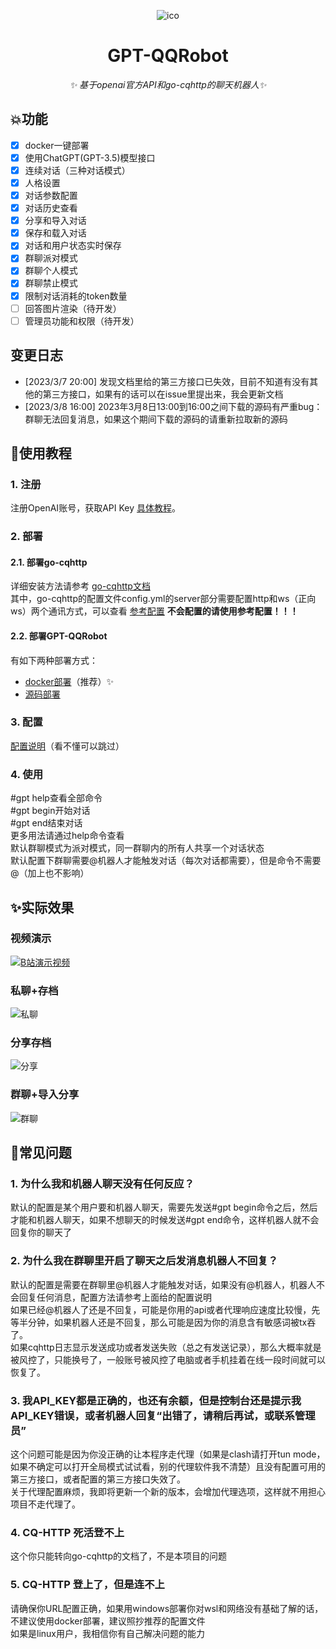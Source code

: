<div align="center">

![ico](./docs/images/logo.png)
</div>

<div align="center">

# GPT-QQRobot 
_✨ 基于openai官方API和go-cqhttp的聊天机器人✨_
</div>

## 💥功能  
- [x] docker一键部署
- [x] 使用ChatGPT(GPT-3.5)模型接口
- [x] 连续对话（三种对话模式）
- [x] 人格设置
- [x] 对话参数配置
- [x] 对话历史查看
- [x] 分享和导入对话
- [x] 保存和载入对话
- [x] 对话和用户状态实时保存
- [x] 群聊派对模式
- [x] 群聊个人模式
- [x] 群聊禁止模式
- [x] 限制对话消耗的token数量
- [ ] 回答图片渲染（待开发）
- [ ] 管理员功能和权限（待开发）

## 变更日志
- [2023/3/7 20:00] 发现文档里给的第三方接口已失效，目前不知道有没有其他的第三方接口，如果有的话可以在issue里提出来，我会更新文档
- [2023/3/8 16:00] 2023年3月8日13:00到16:00之间下载的源码有严重bug：群聊无法回复消息，如果这个期间下载的源码的请重新拉取新的源码
## 🚀使用教程
### 1. 注册
注册OpenAI账号，获取API Key [具体教程](./docs/register.md)。
### 2. 部署
#### 2.1. 部署go-cqhttp
详细安装方法请参考 [go-cqhttp文档](https://docs.go-cqhttp.org/)  
其中，go-cqhttp的配置文件config.yml的server部分需要配置http和ws（正向ws）两个通讯方式，可以查看 [参考配置](./docs/go-http.md)
__不会配置的请使用参考配置！！！__
#### 2.2. 部署GPT-QQRobot
有如下两种部署方式：
- [docker部署](./docs/docker.md)（推荐）✨
- [源码部署](./docs/source.md)
### 3. 配置
[配置说明](./docs/config.md)（看不懂可以跳过）
### 4. 使用
\#gpt help查看全部命令  
\#gpt begin开始对话  
\#gpt end结束对话  
更多用法请通过help命令查看  
默认群聊模式为派对模式，同一群聊内的所有人共享一个对话状态  
默认配置下群聊需要@机器人才能触发对话（每次对话都需要），但是命令不需要@（加上也不影响）
## ✨实际效果
### 视频演示

[![B站演示视频](https://i0.hdslb.com/bfs/archive/4e5a82609ec92ef92812cce93be221efe556ea69.png@320w_200h_1c_!web-space-index-myvideo.webp)](https://www.bilibili.com/video/BV1io4y1z7GG)

### 私聊+存档
![私聊](./docs/images/private.png)

### 分享存档
![分享](./docs/images/share.png)
### 群聊+导入分享
![群聊](./docs/images/group.png)

## 📝常见问题
### 1. 为什么我和机器人聊天没有任何反应？
默认的配置是某个用户要和机器人聊天，需要先发送\#gpt begin命令之后，然后才能和机器人聊天，如果不想聊天的时候发送\#gpt end命令，这样机器人就不会回复你的聊天了
### 2. 为什么我在群聊里开启了聊天之后发消息机器人不回复？
默认的配置是需要在群聊里@机器人才能触发对话，如果没有@机器人，机器人不会回复任何消息，配置方法请参考上面给的配置说明  
如果已经@机器人了还是不回复，可能是你用的api或者代理响应速度比较慢，先等半分钟，如果机器人还是不回复，那么可能是因为你的消息含有敏感词被tx吞了。  
如果cqhttp日志显示发送成功或者发送失败（总之有发送记录），那么大概率就是被风控了，只能换号了，一般账号被风控了电脑或者手机挂着在线一段时间就可以恢复了。


### 3. 我API_KEY都是正确的，也还有余额，但是控制台还是提示我API_KEY错误，或者机器人回复“出错了，请稍后再试，或联系管理员”
这个问题可能是因为你没正确的让本程序走代理（如果是clash请打开tun mode，如果不确定可以打开全局模式试试看，别的代理软件我不清楚）且没有配置可用的第三方接口，或者配置的第三方接口失效了。  
关于代理配置麻烦，我即将更新一个新的版本，会增加代理选项，这样就不用担心项目不走代理了。

### 4. CQ-HTTP 死活登不上
这个你只能转向go-cqhttp的文档了，不是本项目的问题

### 5. CQ-HTTP 登上了，但是连不上
请确保你URL配置正确，如果用windows部署你对wsl和网络没有基础了解的话，不建议使用docker部署，建议照抄推荐的配置文件  
如果是linux用户，我相信你有自己解决问题的能力

